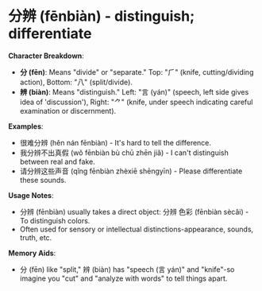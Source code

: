 # **分辨 (fēnbiàn) - distinguish; differentiate**

**Character Breakdown**:  
- **分 (fēn)**: Means "divide" or "separate." Top: "⺁" (knife, cutting/dividing action), Bottom: "八" (split/divide).  
- **辨 (biàn)**: Means "distinguish." Left: "言 (yán)" (speech, left side gives idea of 'discussion'), Right: "⺈" (knife, under speech indicating careful examination or discernment).

**Examples**:  
- 很难分辨 (hěn nán fēnbiàn) - It's hard to tell the difference.  
- 我分辨不出真假 (wǒ fēnbiàn bù chū zhēn jiǎ) - I can't distinguish between real and fake.  
- 请分辨这些声音 (qǐng fēnbiàn zhèxiē shēngyīn) - Please differentiate these sounds.

**Usage Notes**:  
- 分辨 (fēnbiàn) usually takes a direct object: 分辨 色彩 (fēnbiàn sècǎi) - To distinguish colors.  
- Often used for sensory or intellectual distinctions-appearance, sounds, truth, etc.

**Memory Aids**:  
- 分 (fēn) like "split," 辨 (biàn) has "speech (言 yán)" and "knife"-so imagine you "cut" and "analyze with words" to tell things apart.